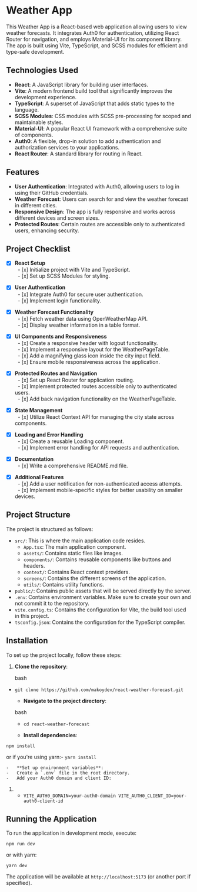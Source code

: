 # Weather App

This Weather App is a React-based web application allowing users to view weather forecasts. It integrates Auth0 for authentication, utilizing React Router for navigation, and employs Material-UI for its component library. The app is built using Vite, TypeScript, and SCSS modules for efficient and type-safe development.

## Technologies Used

- **React**: A JavaScript library for building user interfaces.
- **Vite**: A modern frontend build tool that significantly improves the development experience.
- **TypeScript**: A superset of JavaScript that adds static types to the language.
- **SCSS Modules**: CSS modules with SCSS pre-processing for scoped and maintainable styles.
- **Material-UI**: A popular React UI framework with a comprehensive suite of components.
- **Auth0**: A flexible, drop-in solution to add authentication and authorization services to your applications.
- **React Router**: A standard library for routing in React.

## Features

- **User Authentication**: Integrated with Auth0, allowing users to log in using their GitHub credentials.
- **Weather Forecast**: Users can search for and view the weather forecast in different cities.
- **Responsive Design**: The app is fully responsive and works across different devices and screen sizes.
- **Protected Routes**: Certain routes are accessible only to authenticated users, enhancing security.

## Project Checklist

- [x] **React Setup**\
         - [x] Initialize project with Vite and TypeScript.\
         - [x] Set up SCSS Modules for styling.

- [x] **User Authentication**\
         - [x] Integrate Auth0 for secure user authentication.\
         - [x] Implement login functionality.

- [x] **Weather Forecast Functionality**\
         - [x] Fetch weather data using OpenWeatherMap API.\
         - [x] Display weather information in a table format.

- [x] **UI Components and Responsiveness**\
         - [x] Create a responsive header with logout functionality.\
         - [x] Implement a responsive layout for the WeatherPageTable.\
         - [x] Add a magnifying glass icon inside the city input field.\
         - [x] Ensure mobile responsiveness across the application.

- [x] **Protected Routes and Navigation**\
         - [x] Set up React Router for application routing.\
         - [x] Implement protected routes accessible only to authenticated users.\
         - [x] Add back navigation functionality on the WeatherPageTable.

- [x] **State Management**\
         - [x] Utilize React Context API for managing the city state across components.

- [x] **Loading and Error Handling**\
         - [x] Create a reusable Loading component.\
         - [x] Implement error handling for API requests and authentication.

- [x] **Documentation**\
         - [x] Write a comprehensive README.md file.

- [x] **Additional Features**\
         - [x] Add a user notification for non-authenticated access attempts.\
         - [x] Implement mobile-specific styles for better usability on smaller devices.

## Project Structure

The project is structured as follows:

- `src/`: This is where the main application code resides.
  - `App.tsx`: The main application component.
  - `assets/`: Contains static files like images.
  - `components/`: Contains reusable components like buttons and headers.
  - `context/`: Contains React context providers.
  - `screens/`: Contains the different screens of the application.
  - `utils/`: Contains utility functions.
- `public/`: Contains public assets that will be served directly by the server.
- `.env`: Contains environment variables. Make sure to create your own and not commit it to the repository.
- `vite.config.ts`: Contains the configuration for Vite, the build tool used in this project.
- `tsconfig.json`: Contains the configuration for the TypeScript compiler.

## Installation

To set up the project locally, follow these steps:

1.  **Clone the repository**:

    bash

- `git clone https://github.com/makoydev/react-weather-forecast.git`

  - **Navigate to the project directory**:

  bash

  - `cd react-weather-forecast`

  - **Install dependencies**:

`npm install`

or if you're using yarn:- `yarn install`

    -   **Set up environment variables**:
    -   Create a `.env` file in the root directory.
    -   Add your Auth0 domain and client ID:

1.  - `VITE_AUTH0_DOMAIN=your-auth0-domain
VITE_AUTH0_CLIENT_ID=your-auth0-client-id`

## Running the Application

To run the application in development mode, execute:

`npm run dev`

or with yarn:

`yarn dev`

The application will be available at `http://localhost:5173` (or another port if specified).
